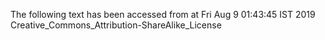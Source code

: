 The following text has been accessed from at Fri Aug 9 01:43:45 IST 2019
Creative_Commons_Attribution-ShareAlike_License
